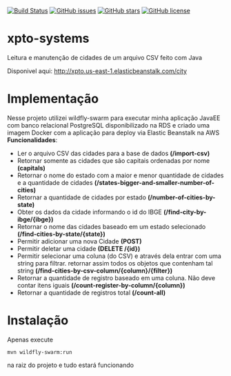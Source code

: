[![Build Status](https://travis-ci.org/alexandredavi/xpto-systems.svg?branch=master)](https://travis-ci.org/alexandredavi/xpto-systems)
[![GitHub issues](https://img.shields.io/github/issues/alexandredavi/xpto-systems.svg)](https://github.com/alexandredavi/xpto-systems/issues)
[![GitHub stars](https://img.shields.io/github/stars/alexandredavi/xpto-systems.svg)](https://github.com/alexandredavi/xpto-systems/stargazers)
[![GitHub license](https://img.shields.io/badge/license-MIT-blue.svg)](https://raw.githubusercontent.com/alexandredavi/xpto-systems/master/LICENSE)

# xpto-systems
Leitura e manutenção de cidades de um arquivo CSV feito com Java

Disponivel aqui: http://xpto.us-east-1.elasticbeanstalk.com/city

# Implementação

Nesse projeto utilizei wildfly-swarm para executar minha aplicação JavaEE com banco relacional PostgreSQL disponibilizado na RDS e criado uma imagem Docker com a aplicação para deploy via Elastic Beanstalk na AWS
**Funcionalidades**:
* Ler o arquivo CSV das cidades para a base de dados **(/import-csv)**
* Retornar somente as cidades que são capitais ordenadas por nome **(capitals)**
* Retornar o nome do estado com a maior e menor quantidade de cidades e a quantidade de cidades **(/states-bigger-and-smaller-number-of-cities)**
* Retornar a quantidade de cidades por estado **(/number-of-cities-by-state)**
* Obter os dados da cidade informando o id do IBGE **(/find-city-by-ibge/{ibge})**
* Retornar o nome das cidades baseado em um estado selecionado **(/find-cities-by-state/{state})**
* Permitir adicionar uma nova Cidade **(POST)**
* Permitir deletar uma cidade **(DELETE /{id})**
* Permitir selecionar uma coluna (do CSV) e através dela entrar com uma string para filtrar. retornar assim todos os objetos que contenham tal string **(/find-cities-by-csv-column/{column}/{filter})**
* Retornar a quantidade de registro baseado em uma coluna. Não deve contar itens iguais **(/count-register-by-column/{column})**
* Retornar a quantidade de registros total **(/count-all)**

# Instalação

Apenas execute
```
mvn wildfly-swarm:run
``` 
na raiz do projeto e tudo estará funcionando
